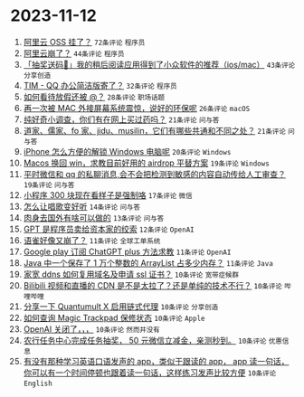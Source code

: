 # 2023-11-12

1. [阿里云 OSS 挂了？](https://www.v2ex.com/t/991209) `72条评论` `程序员`
1. [阿里云崩了？](https://www.v2ex.com/t/991212) `44条评论` `程序员`
1. [「抽奖送码🎁」我的稍后阅读应用得到了小众软件的推荐（ios/mac）](https://www.v2ex.com/t/991178) `43条评论` `分享创造`
1. [TIM - QQ 办公简洁版寄了？](https://www.v2ex.com/t/991091) `32条评论` `程序员`
1. [如何看待放假还被 @？](https://www.v2ex.com/t/991169) `28条评论` `职场话题`
1. [再一次被 MAC 外接屏幕系统震惊，说好的环保呢](https://www.v2ex.com/t/991224) `26条评论` `macOS`
1. [纯好奇小调查，你们有在网上买过药吗？](https://www.v2ex.com/t/991234) `21条评论` `问与答`
1. [道家、儒家、fo 家、jidu、musilin，它们有哪些共通和不同之处？](https://www.v2ex.com/t/991093) `21条评论` `问与答`
1. [iPhone 怎么方便的解锁 Windows 电脑呢](https://www.v2ex.com/t/991181) `20条评论` `Windows`
1. [Macos 换回 win，求教目前好用的 airdrop 平替方案](https://www.v2ex.com/t/991208) `19条评论` `Windows`
1. [平时微信和 qq 的私聊消息,会不会把检测到敏感的内容自动传给人工审查？](https://www.v2ex.com/t/991128) `19条评论` `问与答`
1. [小程序 300 块现在看样子是强制咯](https://www.v2ex.com/t/991096) `17条评论` `微信`
1. [怎么让唱歌变好听](https://www.v2ex.com/t/991125) `14条评论` `问与答`
1. [肉身去国外有啥可以做的](https://www.v2ex.com/t/991112) `13条评论` `问与答`
1. [GPT 是程序员卖给资本家的绞索](https://www.v2ex.com/t/991204) `12条评论` `OpenAI`
1. [语雀好像又崩了？](https://www.v2ex.com/t/991213) `11条评论` `全球工单系统`
1. [Google play 订阅 ChatGPT plus 方法求教](https://www.v2ex.com/t/991122) `11条评论` `OpenAI`
1. [Java 中一个保存了 1 万个整数的 ArrayList 占多少内存？](https://www.v2ex.com/t/991104) `11条评论` `Java`
1. [家宽 ddns 如何复用域名及申请 ssl 证书？](https://www.v2ex.com/t/991243) `10条评论` `宽带症候群`
1. [Bilibili 视频和直播的 CDN 是不是太拉了？还是单纯的技术不行？](https://www.v2ex.com/t/991228) `10条评论` `哔哩哔哩`
1. [分享一下 Quantumult X 启用链式代理](https://www.v2ex.com/t/991183) `10条评论` `分享创造`
1. [如何查询 Magic Trackpad 保修状态](https://www.v2ex.com/t/991166) `10条评论` `Apple`
1. [OpenAI 关闭了，，，](https://www.v2ex.com/t/991151) `10条评论` `然而并没有`
1. [农行任务中心完成任务抽奖， 50 元微信立减金，亲测秒到。](https://www.v2ex.com/t/991150) `10条评论` `优惠信息`
1. [有没有那种学习英语口语发声的 app，类似于跟读的 app， app 读一句话，你可以有一个时间停顿也跟着读一句话，这样练习发声比较方便](https://www.v2ex.com/t/991094) `10条评论` `English`
